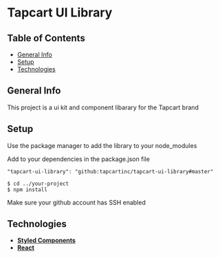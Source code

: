 # Tapcart UI Library

## Table of Contents

- [General Info](#general-info)
- [Setup](#setup)
- [Technologies](#technologies)

## General Info

This project is a ui kit and component libarary for the Tapcart brand

## Setup

Use the package manager to add the library to your node_modules

Add to your dependencies in the package.json file

```
"tapcart-ui-library": "github:tapcartinc/tapcart-ui-library#master"
```

```
$ cd ../your-project
$ npm install
```

Make sure your github account has SSH enabled

## Technologies

- **[Styled Components](https://www.styled-components.com/)**
- **[React](https://reactjs.org/)**
